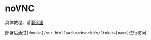 # noVNC

具体教程，请[看这里](https://blog.sssn.cc/post/zerotier-novnc)

部署后通过`[domain]/vnc.html?path=websockify/?token=[name]`进行访问

